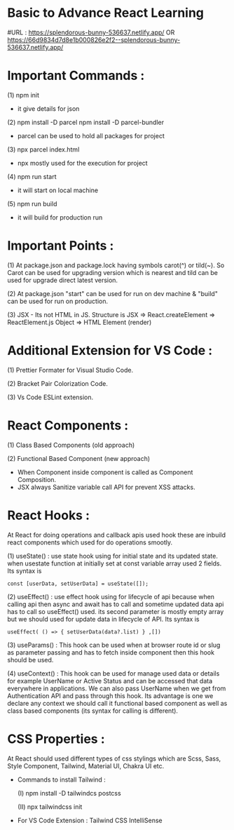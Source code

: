 # Basic to Advance React Learning

#URL : https://splendorous-bunny-536637.netlify.app/ OR https://66d9834d7d8e1b000826e2f2--splendorous-bunny-536637.netlify.app/

# Important Commands :
(1) npm init
 - it give details for json
   
(2)  npm install -D parcel
     npm install -D parcel-bundler 
 - parcel can be used to hold all packages for project
   
(3) npx parcel index.html
 - npx mostly used for the execution for project
   
(4) npm run start
 - it will start on local machine
   
(5) npm run build
 - it will build for production run

# Important Points :
(1) At package.json and package.lock having symbols carot(^) or tild(~). So Carot can be used for upgrading version which is nearest and tild can be used for upgrade direct latest version.

(2) At package.json "start" can be used for run on dev machine & "build" can be used for run on production.

(3) JSX - Its not HTML in JS. Structure is JSX => React.createElement => ReactElement.js Object => HTML Element (render)

# Additional Extension for VS Code :
(1) Prettier Formater for Visual Studio Code.

(2) Bracket Pair Colorization Code.

(3) Vs Code ESLint extension.

# React Components : 
(1) Class Based Components (old approach)

(2) Functional Based Component (new approach)

- When Component inside component is called as Component Composition.
- JSX always Sanitize variable call API for prevent XSS attacks.

# React Hooks :
At React for doing operations and callback apis used hook these are inbuild react components which used for do operations smootly.

(1) useState() : use state hook using for initial state and its updated state. when usestate function at initially set at const variable array used 2 fields. Its syntax is 

`const [userData, setUserData] = useState([]);`

(2) useEffect() : use effect hook using for lifecycle of api because when calling api then async and await has to call and sometime updated data api has to call so useEffect() used. its second parameter is mostly empty array but we should used for update data in lifecycle of API. Its syntax is

`useEffect(
 () => {
  setUserData(data?.list)
 }
,[])`

(3) useParams() : This hook can be used when at browser route id or slug as parameter passing and has to fetch inside component then this hook should be used.

(4) useContext() : This hook can be used for manage used data or details for example UserName or Active Status and can be accessed that data everywhere in applications. We can also pass UserName when we get from Authentication API and pass through this hook. Its advantage is one we declare any context we should call it functional based component as well as class based components (its syntax for calling is different).

# CSS Properties :
At React should used different types of css stylings which are Scss, Sass, Style Component, Tailwind, Material UI, Chakra UI etc.
- Commands to install Tailwind :
  
  (I) npm install -D tailwindcs postcss
  
  (II) npx tailwindcss init
  
- For VS Code Extension : Tailwind CSS IntelliSense  
